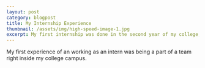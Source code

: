 ```yaml
---
layout: post
category: blogpost
title: My Internship Experience
thumbnail: /assets/img/high-speed-image-1.jpg
excerpt: My first internship was done in the second year of my college, under two eminent professors Dr. Janaki Meena and Dr. Jegannathan. This post describes my experience in my first internship.
---
```


My first experience of an working as an intern was being a part of a team right inside my college campus. 